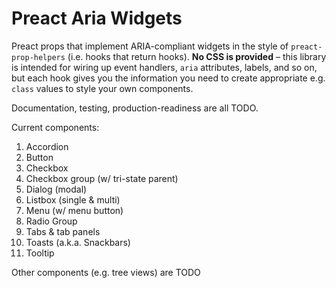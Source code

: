 # Preact Aria Widgets

Preact props that implement ARIA-compliant widgets in the style of `preact-prop-helpers` (i.e. hooks that return hooks).  **No CSS is provided** &ndash; this library is intended for wiring up event handlers, `aria` attributes, labels, and so on, but each hook gives you the information you need to create appropriate e.g. `class` values to style your own components.

Documentation, testing, production-readiness are all TODO.

Current components:

1. Accordion
2. Button
3. Checkbox
4. Checkbox group (w/ tri-state parent)
5. Dialog (modal)
6. Listbox (single & multi)
7. Menu (w/ menu button)
8. Radio Group
9. Tabs & tab panels
10. Toasts (a.k.a. Snackbars)
11. Tooltip

Other components (e.g. tree views) are TODO
